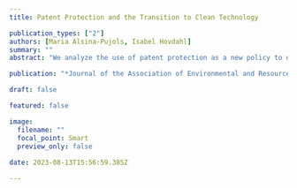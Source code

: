 ```yaml
---
title: Patent Protection and the Transition to Clean Technology

publication_types: ["2"]
authors: [Maria Alsina-Pujols, Isabel Hovdahl]
summary: ""
abstract: "We analyze the use of patent protection as a new policy to direct technical change to clean technology. Contrary to popular belief, it is dirty (and not clean) innovations that should be excluded from patent protection to reduce emissions. In the short-run, removing patent protection on dirty technology increases emissions. However, the reduced markup on dirty technology can induce clean innovation, reducing emissions in the long-run. We use a general equilibrium model to show both analytically and numerically that removing patent protection on dirty technology can indeed promote the energy transition and reduce the cost of mitigating climate change."

publication: "*Journal of the Association of Environmental and Resource Economists*"

draft: false

featured: false

image:
  filename: ""
  focal_point: Smart
  preview_only: false
  
date: 2023-08-13T15:56:59.385Z

---
```

